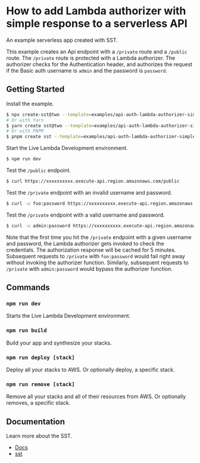# How to add Lambda authorizer with simple response to a serverless API

An example serverless app created with SST.

This example creates an Api endpoint with a `/private` route and a `/public` route. The `/private` route is protected with a Lambda authorizer. The authorizer checks for the Authentication header, and authorizes the request if the Basic auth username is `admin` and the password is `password`.

## Getting Started

Install the example.

```bash
$ npx create-sst@two --template=examples/api-auth-lambda-authorizer-simple-response
# Or with Yarn
$ yarn create sst@two --template=examples/api-auth-lambda-authorizer-simple-response
# Or with PNPM
$ pnpm create sst --template=examples/api-auth-lambda-authorizer-simple-response
```

Start the Live Lambda Development environment.

```bash
$ npm run dev
```

Test the `/public` endpoint.

```bash
$ curl https://xxxxxxxxxx.execute-api.region.amazonaws.com/public
```

Test the `/private` endpoint with an invalid username and password.

```bash
$ curl -u foo:password https://xxxxxxxxxx.execute-api.region.amazonaws.com/private
```

Test the `/private` endpoint with a valid username and password.

```bash
$ curl -u admin:password https://xxxxxxxxxx.execute-api.region.amazonaws.com/private
```

Note that the first time you hit the `/private` endpoint with a given username and password, the Lambda authorizer gets invoked to check the credentials. The authorization response will be cached for 5 minutes. Subsequent requests to `/private` with `foo:password` would fail right away without invoking the authorizer function. Similarly, subsequent requests to `/private` with `admin:password` would bypass the authorizer function.

## Commands

### `npm run dev`

Starts the Live Lambda Development environment.

### `npm run build`

Build your app and synthesize your stacks.

### `npm run deploy [stack]`

Deploy all your stacks to AWS. Or optionally deploy, a specific stack.

### `npm run remove [stack]`

Remove all your stacks and all of their resources from AWS. Or optionally removes, a specific stack.

## Documentation

Learn more about the SST.

- [Docs](https://docs.sst.dev/)
- [sst](https://docs.sst.dev/packages/sst)
